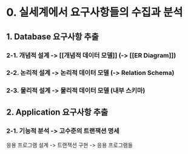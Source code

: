 

# 0. 실세계에서 요구사항들의 수집과 분석


## 1. Database 요구사항 추출

### 2-1. 개념적 설계 -> [[개념적 데이터 모델]] (-> [[ER Diagram]])

### 2-2. 논리적 설계 -> 논리적 데이터 모델 (-> Relation Schema)
### 2-3. 물리적 설계 -> 물리적 데이터 모델 (내부 스키마) 


## 2. Application 요구사항 추출
### 2-1. 기능적 분석 -> 고수준의 트랜잭션 명세

응용 프로그램 설계 -> 트랜잭션 구현 -> 응용 프로그램들
